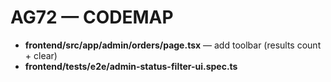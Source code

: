 # AG72 — CODEMAP
- **frontend/src/app/admin/orders/page.tsx** — add toolbar (results count + clear)
- **frontend/tests/e2e/admin-status-filter-ui.spec.ts**
